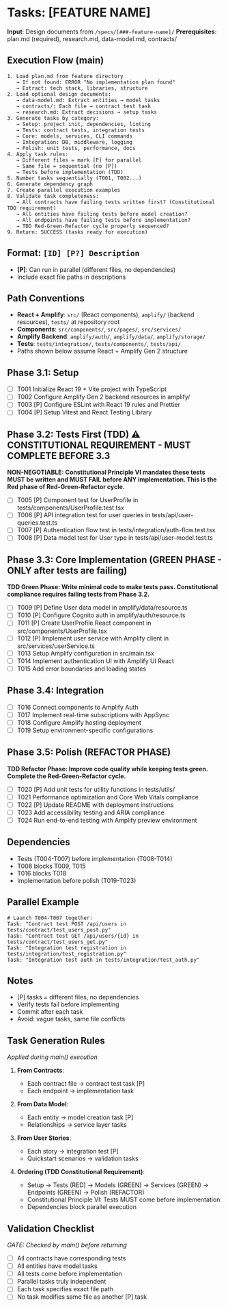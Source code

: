 # Tasks: [FEATURE NAME]

**Input**: Design documents from `/specs/[###-feature-name]/`
**Prerequisites**: plan.md (required), research.md, data-model.md, contracts/

## Execution Flow (main)
```
1. Load plan.md from feature directory
   → If not found: ERROR "No implementation plan found"
   → Extract: tech stack, libraries, structure
2. Load optional design documents:
   → data-model.md: Extract entities → model tasks
   → contracts/: Each file → contract test task
   → research.md: Extract decisions → setup tasks
3. Generate tasks by category:
   → Setup: project init, dependencies, linting
   → Tests: contract tests, integration tests
   → Core: models, services, CLI commands
   → Integration: DB, middleware, logging
   → Polish: unit tests, performance, docs
4. Apply task rules:
   → Different files = mark [P] for parallel
   → Same file = sequential (no [P])
   → Tests before implementation (TDD)
5. Number tasks sequentially (T001, T002...)
6. Generate dependency graph
7. Create parallel execution examples
8. Validate task completeness:
   → All contracts have failing tests written first? (Constitutional TDD requirement)
   → All entities have failing tests before model creation?
   → All endpoints have failing tests before implementation?
   → TDD Red-Green-Refactor cycle properly sequenced?
9. Return: SUCCESS (tasks ready for execution)
```

## Format: `[ID] [P?] Description`
- **[P]**: Can run in parallel (different files, no dependencies)
- Include exact file paths in descriptions

## Path Conventions
- **React + Amplify**: `src/` (React components), `amplify/` (backend resources), `tests/` at repository root
- **Components**: `src/components/`, `src/pages/`, `src/services/`
- **Amplify Backend**: `amplify/auth/`, `amplify/data/`, `amplify/storage/`
- **Tests**: `tests/integration/`, `tests/components/`, `tests/api/`
- Paths shown below assume React + Amplify Gen 2 structure

## Phase 3.1: Setup
- [ ] T001 Initialize React 19 + Vite project with TypeScript
- [ ] T002 Configure Amplify Gen 2 backend resources in amplify/
- [ ] T003 [P] Configure ESLint with React 19 rules and Prettier
- [ ] T004 [P] Setup Vitest and React Testing Library

## Phase 3.2: Tests First (TDD) ⚠️ CONSTITUTIONAL REQUIREMENT - MUST COMPLETE BEFORE 3.3
**NON-NEGOTIABLE: Constitutional Principle VI mandates these tests MUST be written and MUST FAIL before ANY implementation. This is the Red phase of Red-Green-Refactor cycle.**
- [ ] T005 [P] Component test for UserProfile in tests/components/UserProfile.test.tsx
- [ ] T006 [P] API integration test for user queries in tests/api/user-queries.test.ts
- [ ] T007 [P] Authentication flow test in tests/integration/auth-flow.test.tsx
- [ ] T008 [P] Data model test for User type in tests/api/user-model.test.ts

## Phase 3.3: Core Implementation (GREEN PHASE - ONLY after tests are failing)
**TDD Green Phase: Write minimal code to make tests pass. Constitutional compliance requires failing tests from Phase 3.2.**
- [ ] T009 [P] Define User data model in amplify/data/resource.ts
- [ ] T010 [P] Configure Cognito auth in amplify/auth/resource.ts
- [ ] T011 [P] Create UserProfile React component in src/components/UserProfile.tsx
- [ ] T012 [P] Implement user service with Amplify client in src/services/userService.ts
- [ ] T013 Setup Amplify configuration in src/main.tsx
- [ ] T014 Implement authentication UI with Amplify UI React
- [ ] T015 Add error boundaries and loading states

## Phase 3.4: Integration
- [ ] T016 Connect components to Amplify Auth
- [ ] T017 Implement real-time subscriptions with AppSync
- [ ] T018 Configure Amplify hosting deployment
- [ ] T019 Setup environment-specific configurations

## Phase 3.5: Polish (REFACTOR PHASE)
**TDD Refactor Phase: Improve code quality while keeping tests green. Complete the Red-Green-Refactor cycle.**
- [ ] T020 [P] Add unit tests for utility functions in tests/utils/
- [ ] T021 Performance optimization and Core Web Vitals compliance
- [ ] T022 [P] Update README with deployment instructions
- [ ] T023 Add accessibility testing and ARIA compliance
- [ ] T024 Run end-to-end testing with Amplify preview environment

## Dependencies
- Tests (T004-T007) before implementation (T008-T014)
- T008 blocks T009, T015
- T016 blocks T018
- Implementation before polish (T019-T023)

## Parallel Example
```
# Launch T004-T007 together:
Task: "Contract test POST /api/users in tests/contract/test_users_post.py"
Task: "Contract test GET /api/users/{id} in tests/contract/test_users_get.py"
Task: "Integration test registration in tests/integration/test_registration.py"
Task: "Integration test auth in tests/integration/test_auth.py"
```

## Notes
- [P] tasks = different files, no dependencies
- Verify tests fail before implementing
- Commit after each task
- Avoid: vague tasks, same file conflicts

## Task Generation Rules
*Applied during main() execution*

1. **From Contracts**:
   - Each contract file → contract test task [P]
   - Each endpoint → implementation task
   
2. **From Data Model**:
   - Each entity → model creation task [P]
   - Relationships → service layer tasks
   
3. **From User Stories**:
   - Each story → integration test [P]
   - Quickstart scenarios → validation tasks

4. **Ordering (TDD Constitutional Requirement)**:
   - Setup → Tests (RED) → Models (GREEN) → Services (GREEN) → Endpoints (GREEN) → Polish (REFACTOR)
   - Constitutional Principle VI: Tests MUST come before implementation
   - Dependencies block parallel execution

## Validation Checklist
*GATE: Checked by main() before returning*

- [ ] All contracts have corresponding tests
- [ ] All entities have model tasks
- [ ] All tests come before implementation
- [ ] Parallel tasks truly independent
- [ ] Each task specifies exact file path
- [ ] No task modifies same file as another [P] task